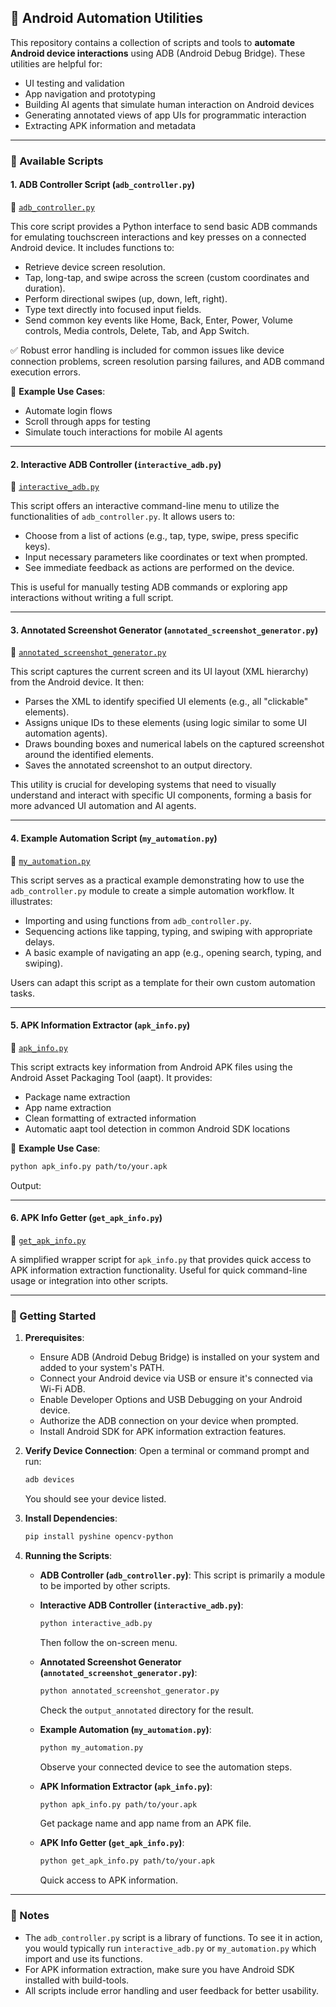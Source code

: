 ## 📱 Android Automation Utilities

This repository contains a collection of scripts and tools to **automate Android device interactions** using ADB (Android Debug Bridge). These utilities are helpful for:

* UI testing and validation
* App navigation and prototyping
* Building AI agents that simulate human interaction on Android devices
* Generating annotated views of app UIs for programmatic interaction
* Extracting APK information and metadata

---

### 🔧 Available Scripts

#### 1. **ADB Controller Script (`adb_controller.py`)**

📂 [`adb_controller.py`](./adb_controller.py)

This core script provides a Python interface to send basic ADB commands for emulating touchscreen interactions and key presses on a connected Android device. It includes functions to:

* Retrieve device screen resolution.
* Tap, long-tap, and swipe across the screen (custom coordinates and duration).
* Perform directional swipes (up, down, left, right).
* Type text directly into focused input fields.
* Send common key events like Home, Back, Enter, Power, Volume controls, Media controls, Delete, Tab, and App Switch.

✅ Robust error handling is included for common issues like device connection problems, screen resolution parsing failures, and ADB command execution errors.

🧪 **Example Use Cases**:

* Automate login flows
* Scroll through apps for testing
* Simulate touch interactions for mobile AI agents

---

#### 2. **Interactive ADB Controller (`interactive_adb.py`)**

📂 [`interactive_adb.py`](./interactive_adb.py)

This script offers an interactive command-line menu to utilize the functionalities of `adb_controller.py`. It allows users to:

* Choose from a list of actions (e.g., tap, type, swipe, press specific keys).
* Input necessary parameters like coordinates or text when prompted.
* See immediate feedback as actions are performed on the device.

This is useful for manually testing ADB commands or exploring app interactions without writing a full script.

---

#### 3. **Annotated Screenshot Generator (`annotated_screenshot_generator.py`)**

📂 [`annotated_screenshot_generator.py`](./annotated_screenshot_generator.py)

This script captures the current screen and its UI layout (XML hierarchy) from the Android device. It then:

* Parses the XML to identify specified UI elements (e.g., all "clickable" elements).
* Assigns unique IDs to these elements (using logic similar to some UI automation agents).
* Draws bounding boxes and numerical labels on the captured screenshot around the identified elements.
* Saves the annotated screenshot to an output directory.

This utility is crucial for developing systems that need to visually understand and interact with specific UI components, forming a basis for more advanced UI automation and AI agents.

---

#### 4. **Example Automation Script (`my_automation.py`)**

📂 [`my_automation.py`](./my_automation.py)

This script serves as a practical example demonstrating how to use the `adb_controller.py` module to create a simple automation workflow. It illustrates:

* Importing and using functions from `adb_controller.py`.
* Sequencing actions like tapping, typing, and swiping with appropriate delays.
* A basic example of navigating an app (e.g., opening search, typing, and swiping).

Users can adapt this script as a template for their own custom automation tasks.

---

#### 5. **APK Information Extractor (`apk_info.py`)**

📂 [`apk_info.py`](./apk_info.py)

This script extracts key information from Android APK files using the Android Asset Packaging Tool (aapt). It provides:

* Package name extraction
* App name extraction
* Clean formatting of extracted information
* Automatic aapt tool detection in common Android SDK locations

🧪 **Example Use Case**:
```bash
python apk_info.py path/to/your.apk
```
Output:

---

#### 6. **APK Info Getter (`get_apk_info.py`)**

📂 [`get_apk_info.py`](./get_apk_info.py)

A simplified wrapper script for `apk_info.py` that provides quick access to APK information extraction functionality. Useful for quick command-line usage or integration into other scripts.

---

### 🚀 Getting Started

1. **Prerequisites**:
    * Ensure ADB (Android Debug Bridge) is installed on your system and added to your system's PATH.
    * Connect your Android device via USB or ensure it's connected via Wi-Fi ADB.
    * Enable Developer Options and USB Debugging on your Android device.
    * Authorize the ADB connection on your device when prompted.
    * Install Android SDK for APK information extraction features.

2. **Verify Device Connection**:
    Open a terminal or command prompt and run:
    ```bash
    adb devices
    ```
    You should see your device listed.

3. **Install Dependencies**:
    ```bash
    pip install pyshine opencv-python
    ```

4. **Running the Scripts**:

    * **ADB Controller (`adb_controller.py`)**: This script is primarily a module to be imported by other scripts.

    * **Interactive ADB Controller (`interactive_adb.py`)**:
        ```bash
        python interactive_adb.py
        ```
        Then follow the on-screen menu.

    * **Annotated Screenshot Generator (`annotated_screenshot_generator.py`)**:
        ```bash
        python annotated_screenshot_generator.py
        ```
        Check the `output_annotated` directory for the result.

    * **Example Automation (`my_automation.py`)**:
        ```bash
        python my_automation.py
        ```
        Observe your connected device to see the automation steps.

    * **APK Information Extractor (`apk_info.py`)**:
        ```bash
        python apk_info.py path/to/your.apk
        ```
        Get package name and app name from an APK file.

    * **APK Info Getter (`get_apk_info.py`)**:
        ```bash
        python get_apk_info.py path/to/your.apk
        ```
        Quick access to APK information.

---

### 📝 Notes

* The `adb_controller.py` script is a library of functions. To see it in action, you would typically run `interactive_adb.py` or `my_automation.py` which import and use its functions.
* For APK information extraction, make sure you have Android SDK installed with build-tools.
* All scripts include error handling and user feedback for better usability.


